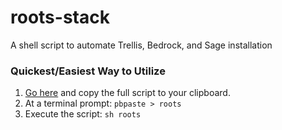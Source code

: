 # roots-stack
A shell script to automate Trellis, Bedrock, and Sage installation

### Quickest/Easiest Way to Utilize
1. [Go here](https://raw.githubusercontent.com/ttamnedlog/roots-stack/master/roots) and copy the full script to your clipboard.
2. At a terminal prompt: `pbpaste > roots`
3. Execute the script: `sh roots`
